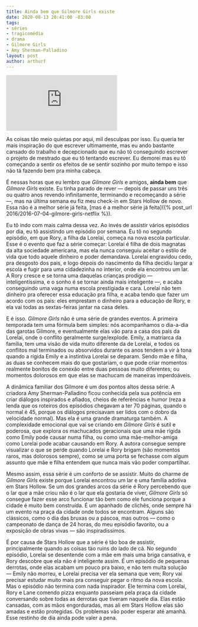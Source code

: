 ```yaml
---
title: Ainda bem que Gilmore Girls existe
date: 2020-08-13 20:41:00 -03:00
tags:
- séries
- tragicomédia
- drama
- Gilmore Girls
- Amy Sherman-Palladino
layout: post
author: arthurf
---
```


<iframe class="full-width" src="https://www.youtube.com/embed/jQCwJi0RDuY" frameborder="0" allow="accelerometer; autoplay; encrypted-media; gyroscope; picture-in-picture" allowfullscreen></iframe>

As coisas tão meio quietas por aqui, mil desculpas por isso. Eu queria ter mais inspiração do que escrever ultimamente, mas eu ando bastante cansado do trabalho e decepcionado que eu não tô conseguindo escrever o projeto de mestrado que eu tô tentando escrever. Eu demorei mas eu tô começando a sentir os efeitos de se sentir sozinho por muito tempo e isso não tá fazendo bem pra minha cabeça.

É nessas horas que eu lembro que *Gilmore Girls* e amigos, **ainda bem** que *Gilmore Girls* existe. Eu tinha parado de rever — depois de passar uns três ou quatro anos revendo infinitamente, terminando e recomeçando a série —, mas na última semana eu fiz meu check-in em Stars Hollow de novo. Essa não é a melhor série já feita, [mas é a melhor série já feita]({% post_url 2016/2016-07-04-gilmore-girls-netflix %}).

Eu tô indo com mais calma dessa vez. Ao invés de assistir vários episódios por dia, eu tô assistindo um episódio por semana. Eu tô no segundo episódio, em que Rory, a filha da Lorelai, começa na nova escola particular. Esse é o evento que faz a série começar: Lorelai é filha de dois magnatas da alta sociedade americana, mas ela nunca conseguiu aceitar o estilo de vida que todo aquele dinheiro e poder demandava. Lorelai engravidou cedo, pra desgosto dos pais, e logo depois do nascimento da filha decidiu largar a escola e fugir para uma cidadezinha no interior, onde ela encontrou um lar. A Rory cresce e se torna uma daquelas crianças prodígio — inteligentíssima, e o sonho é se tornar ainda mais inteligente —, e acaba conseguindo uma vaga numa escola prestigiada e cara. Lorelai não tem dinheiro pra oferecer essa educação pra filha, e acaba tendo que fazer um acordo com os pais: eles emprestam o dinheiro para a educação de Rory, e ela vai todas as sextas-feiras jantar na casa deles.

E é isso. *Gilmore Girls* não é uma série de grandes eventos. A primeira temporada tem uma fórmula bem simples: nós acompanhamos o dia-a-dia das garotas Gilmore, e eventualmente elas vão para a casa dos pais da Lorelai, onde o conflito geralmente surge/explode. Emily, a matriarca da família, tem uma visão de vida muito diferente da de Lorelai, e todos os conflitos mal terminados ou absorvidos durante os anos tendem a vir à tona quando a rígida Emily e a instintiva Lorelai se deparam. Sendo mãe e filha, as duas se conhecem mais do que gostariam, o que pode criar momentos realmente bonitos de conexão entre duas pessoas muito diferentes; ou momentos dolorosos em que elas se machucam de maneiras imperdoáveis.

A dinâmica familiar dos Gilmore é um dos pontos altos dessa série. A criadora Amy Sherman-Palladino ficou conhecida pela sua potência em criar diálogos inspirados e afiados, cheios de referências e humor (reza a lenda que os roteiros dos episódios chegavam a ter 70 páginas, quando o normal é 45, porque os diálogos precisavam ser lidos com o dobro da velocidade normal). Mas ela é uma grande dramaturga também. A complexidade emocional que vai se criando em *Gilmore Girls* é sutil e poderosa, que explora os machucados geracionais que uma mãe rígida como Emily pode causar numa filha, ou como uma mãe-melhor-amiga como Lorelai pode acabar causando em Rory. A autora consegue sempre visualizar o que se perde quando Lorelai e Rory brigam (são momentos raros, mas dolorosos sempre), como se uma porta se fechasse com algum assunto que mãe e filha entendem que nunca mais vão poder compartilhar.

Mesmo assim, essa série é um conforto de se assistir. Muito do charme de *Gilmore Girls* existe porque Lorelai encontrou um lar e uma família adotiva em Stars Hollow. Se um dos grandes arcos da série é Rory percebendo que o lar que a mãe criou não é o lar que ela gostaria de viver, *Gilmore Girls* só consegue fazer esse arco funcionar tão bem como ele funciona porque a cidade é muito bem construída. É um apanhado de clichês, onde sempre há um evento na praça da cidade onde todos se encontram. Alguns são clássicos, como o dia das bruxas ou a páscoa, mas outros — como o campeonato de dança de 24 horas, do meu episódio favorito, ou a exposição de obras vivas — são inspiradíssimos.

É por causa de Stars Hollow que a série é tão boa de assistir, principalmente quando as coisas tào ruins do lado de cá. No segundo episódio, Lorelai se desentende com a mãe em mais uma briga cansativa, e Rory descobre que ela não é inteligente assim. É um episódio de pequenas derrotas, onde elas acabam um pouco pra baixo, e não tem muita solução — Emily não morreu, e Lorelai precisa ver ela semana que vem; Rory vai precisar estudar muito mais pra conseguir pegar o ritmo da nova escola. Mas o episódio não termina com nada inspirador. Ele termina com Lorelai, Rory e Lane comendo pizza enquanto passeiam pela praça da cidade conversando sobre todas as derrotas que tiveram naquele dia. Elas estão cansadas, com as mãos engorduradas, mas ali em Stars Hollow elas são amadas e estão protegidas. Os problemas vão poder esperar até amanhã. Esse restinho de dia ainda pode valer a pena.
